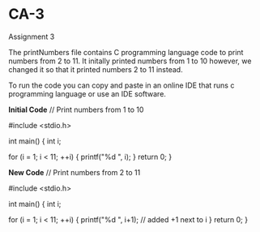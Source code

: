 # CA-3
Assignment 3

The printNumbers file contains C programming language code to print numbers from 2 to 11. It initally printed numbers from 1 to 10 however, we changed it so that it printed numbers 2 to 11 instead.

To run the code you can copy and paste in an online IDE that runs c programming language or use an IDE software.

**Initial Code**
// Print numbers from 1 to 10

#include <stdio.h>

int main() {
  int i;

  for (i = 1; i < 11; ++i)
  {
    printf("%d ", i);
  }
  return 0;
}


**New Code**
// Print numbers from 2 to 11

#include <stdio.h>

int main() {
  int i;

  for (i = 1; i < 11; ++i)
  {
    printf("%d ", i+1); // added +1 next to i
  }
  return 0;
}
